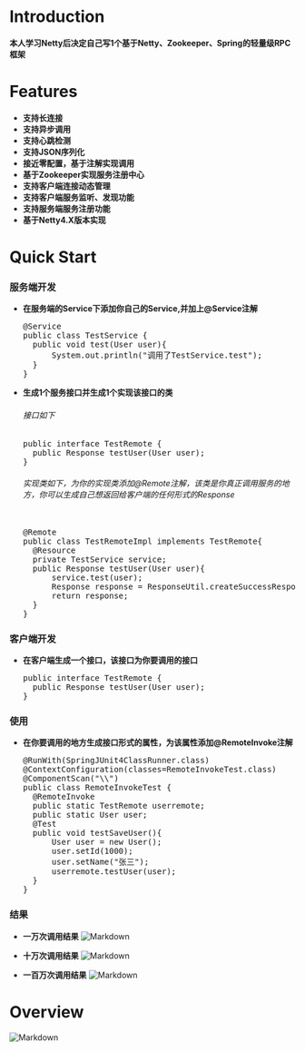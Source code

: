 # Introduction 

**本人学习Netty后决定自己写1个基于Netty、Zookeeper、Spring的轻量级RPC框架**


# Features

- **支持长连接**
- **支持异步调用**
- **支持心跳检测**
- **支持JSON序列化**
- **接近零配置，基于注解实现调用**
- **基于Zookeeper实现服务注册中心**
- **支持客户端连接动态管理**
- **支持客户端服务监听、发现功能**
- **支持服务端服务注册功能**
- **基于Netty4.X版本实现**

# Quick Start

### 服务端开发

- **在服务端的Service下添加你自己的Service,并加上@Service注解**

  <pre>
  @Service
  public class TestService {
  	public void test(User user){
  		System.out.println("调用了TestService.test");
  	}
  }
  </pre>

- **生成1个服务接口并生成1个实现该接口的类**

  ###### 接口如下

  <pre>
  public interface TestRemote {
  	public Response testUser(User user);  
  }
  </pre>

  ###### 实现类如下，为你的实现类添加@Remote注解，该类是你真正调用服务的地方，你可以生成自己想返回给客户端的任何形式的Response

  <pre> 
  @Remote
  public class TestRemoteImpl implements TestRemote{
  	@Resource
  	private TestService service;
  	public Response testUser(User user){
  		service.test(user);
  		Response response = ResponseUtil.createSuccessResponse(user);
  		return response;
  	}
  }	
  </pre>


### 客户端开发

- **在客户端生成一个接口，该接口为你要调用的接口**

  <pre>
  public interface TestRemote {
  	public Response testUser(User user);
  }
  </pre>

### 使用

- **在你要调用的地方生成接口形式的属性，为该属性添加@RemoteInvoke注解**

  <pre>
  @RunWith(SpringJUnit4ClassRunner.class)
  @ContextConfiguration(classes=RemoteInvokeTest.class)
  @ComponentScan("\\")
  public class RemoteInvokeTest {
  	@RemoteInvoke
  	public static TestRemote userremote;
  	public static User user;
  	@Test
  	public void testSaveUser(){
  		User user = new User();
  		user.setId(1000);
  		user.setName("张三");
  		userremote.testUser(user);
  	}
  }	
  </pre>

### 结果

- **一万次调用结果**
  ![Markdown](https://s1.ax1x.com/2018/07/06/PZMMBF.png)

- **十万次调用结果**
  ![Markdown](https://s1.ax1x.com/2018/07/06/PZM3N9.png)

- **一百万次调用结果**
  ![Markdown](https://s1.ax1x.com/2018/07/06/PZMY1x.png)



# Overview

![Markdown](https://s1.ax1x.com/2018/07/06/PZK3SP.png)